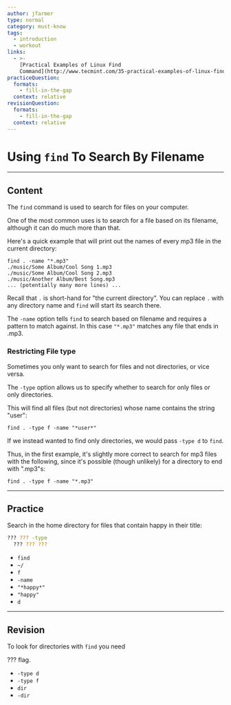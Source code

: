 ```yaml
---
author: jfarmer
type: normal
category: must-know
tags:
  - introduction
  - workout
links:
  - >-
    [Practical Examples of Linux Find
    Command](http://www.tecmint.com/35-practical-examples-of-linux-find-command/){website}
practiceQuestion:
  formats:
    - fill-in-the-gap
  context: relative
revisionQuestion:
  formats:
    - fill-in-the-gap
  context: relative
---
```


# Using `find` To Search By Filename


---

## Content

The `find` command is used to search for files on your computer.

One of the most common uses is to search for a file based on its filename, although it can do much more than that.

Here's a quick example that will print out the names of every mp3 file in the current directory:

```shell
find . -name "*.mp3"
./music/Some Album/Cool Song 1.mp3
./music/Some Album/Cool Song 2.mp3
./music/Another Album/Best Song.mp3
... (potentially many more lines) ...
```

Recall that `.` is short-hand for "the current directory".  You can replace `.` with any directory name and `find` will start its search there.

The `-name` option tells `find` to search based on filename and requires a pattern to match against.  In this case `"*.mp3"` matches any file that ends in .mp3.

### Restricting File type

Sometimes you only want to search for files and not directories, or vice versa.

The `-type` option allows us to specify whether to search for only files or only directories.

This will find all files (but not directories) whose name contains the string "user":

```shell
find . -type f -name "*user*"
```

If we instead wanted to find only directories, we would pass `-type d` to `find`.

Thus, in the first example, it's slightly more correct to search for mp3 files with the following, since it's possible (though unlikely) for a directory to end with ".mp3"s:

```shell
find . -type f -name "*.mp3"
```


---

## Practice

Search in the home directory for files that contain happy in their title: 

```bash
??? ??? -type
  ??? ??? ???
```

- `find`
- `~/`
- `f`
- `-name`
- `"*happy*"`
- `"happy"`
- `d`


---

## Revision

To look for directories with `find` you need

??? flag.

- `-type d`
- `-type f`
- `dir`
- `-dir`
